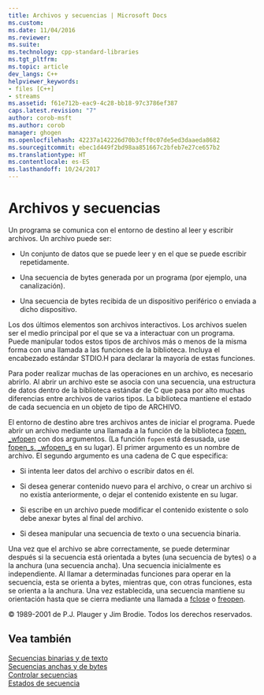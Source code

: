 ```yaml
---
title: Archivos y secuencias | Microsoft Docs
ms.custom: 
ms.date: 11/04/2016
ms.reviewer: 
ms.suite: 
ms.technology: cpp-standard-libraries
ms.tgt_pltfrm: 
ms.topic: article
dev_langs: C++
helpviewer_keywords:
- files [C++]
- streams
ms.assetid: f61e712b-eac9-4c28-bb18-97c3786ef387
caps.latest.revision: "7"
author: corob-msft
ms.author: corob
manager: ghogen
ms.openlocfilehash: 42237a142226d70b3cff0c07de5ed3daaeda8682
ms.sourcegitcommit: ebec1d449f2bd98aa851667c2bfeb7e27ce657b2
ms.translationtype: HT
ms.contentlocale: es-ES
ms.lasthandoff: 10/24/2017
---
```

# <a name="files-and-streams"></a>Archivos y secuencias
Un programa se comunica con el entorno de destino al leer y escribir archivos. Un archivo puede ser:  
  
-   Un conjunto de datos que se puede leer y en el que se puede escribir repetidamente.  
  
-   Una secuencia de bytes generada por un programa (por ejemplo, una canalización).  
  
-   Una secuencia de bytes recibida de un dispositivo periférico o enviada a dicho dispositivo.  
  
 Los dos últimos elementos son archivos interactivos. Los archivos suelen ser el medio principal por el que se va a interactuar con un programa. Puede manipular todos estos tipos de archivos más o menos de la misma forma con una llamada a las funciones de la biblioteca. Incluya el encabezado estándar STDIO.H para declarar la mayoría de estas funciones.  
  
 Para poder realizar muchas de las operaciones en un archivo, es necesario abrirlo. Al abrir un archivo este se asocia con una secuencia, una estructura de datos dentro de la biblioteca estándar de C que pasa por alto muchas diferencias entre archivos de varios tipos. La biblioteca mantiene el estado de cada secuencia en un objeto de tipo de ARCHIVO.  
  
 El entorno de destino abre tres archivos antes de iniciar el programa. Puede abrir un archivo mediante una llamada a la función de la biblioteca [fopen, _wfopen](../c-runtime-library/reference/fopen-wfopen.md) con dos argumentos. (La función `fopen` está desusada, use [fopen_s, _wfopen_s](../c-runtime-library/reference/fopen-s-wfopen-s.md) en su lugar). El primer argumento es un nombre de archivo. El segundo argumento es una cadena de C que especifica:  
  
-   Si intenta leer datos del archivo o escribir datos en él.  
  
-   Si desea generar contenido nuevo para el archivo, o crear un archivo si no existía anteriormente, o dejar el contenido existente en su lugar.  
  
-   Si escribe en un archivo puede modificar el contenido existente o solo debe anexar bytes al final del archivo.  
  
-   Si desea manipular una secuencia de texto o una secuencia binaria.  
  
 Una vez que el archivo se abre correctamente, se puede determinar después si la secuencia está orientada a bytes (una secuencia de bytes) o a la anchura (una secuencia ancha). Una secuencia inicialmente es independiente. Al llamar a determinadas funciones para operar en la secuencia, esta se orienta a bytes, mientras que, con otras funciones, esta se orienta a la anchura. Una vez establecida, una secuencia mantiene su orientación hasta que se cierra mediante una llamada a [fclose](../c-runtime-library/reference/fclose-fcloseall.md) o [freopen](../c-runtime-library/reference/freopen-wfreopen.md).  
  
 © 1989-2001 de P.J. Plauger y Jim Brodie. Todos los derechos reservados.  
  
## <a name="see-also"></a>Vea también  
 [Secuencias binarias y de texto](../c-runtime-library/text-and-binary-streams.md)   
 [Secuencias anchas y de bytes](../c-runtime-library/byte-and-wide-streams.md)   
 [Controlar secuencias](../c-runtime-library/controlling-streams.md)   
 [Estados de secuencia](../c-runtime-library/stream-states.md)